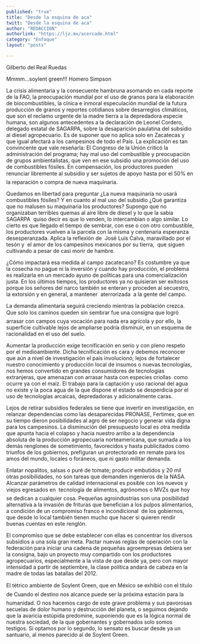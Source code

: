 ```yaml
---
published: "true"
title: "Desde la esquina de aca"
twitt: "Desde la esquina de aca"
author: "REDACCION"
authorlink: "https://ljz.mx/acercade.html"
category: "Enfoque"
layout: "posts"

---
```



  Gilberto del Real Ruedas



  Mmmm...soylent green!!! Homero Simpson



  La crisis alimentaria y la consecuente hambruna asomando en cada reporte de la FAO, la preocupación mundial por el uso de granos para la elaboración de biocombustibles, la cínica e inmoral especulación mundial de la futura producción de granos y reportes cotidianos sobre desarreglos climáticos, que son el reclamo urgente de la madre tierra a la depredadora especie humana, son algunos antecedentes a la declaración de Leonel Cordero, delegado estatal de SAGARPA, sobre la desaparición paulatina del subsidio al diesel agropecuario. Es de suponer que no aplica solo en Zacatecas y que igual afectará a los campesinos de todo el País. La explicación es tan convincente que vale reseñarla: El Congreso de la Unión criticó la administración del programa; hay mal uso del combustible y preocupación de grupos ambientalistas, que ven en ese subsidio una promoción del uso de combustibles fósiles. En compensación, los productores pueden renunciar libremente al subsidio y ser sujetos de apoyo hasta por el 50% en la reparación o compra de nueva maquinaria.



  Quedamos en libertad para preguntar ¿La nueva maquinaria no usará combustibles fósiles? Y en cuanto al mal uso del subsidio ¿Qué garantiza que no malusen su maquinaria los productores? Supongo que no organizaban terribles quemas al aire libre de diesel y lo que la sabia SAGARPA  quiso decir es que lo venden, lo intercambian o algo similar. Lo cierto es que llegado el tiempo de sembrar, con ese o con otro combustible, los productores vuelven a la parcela con la misma y centenaria esperanza desesperanzada. Aplica la reflexión de  José Luis Calva, maravillado por el tesón y  el amor de los campesinos mexicanos por su tierra,  que siguen cultivando a pesar de casi morir de hambre.



  ¿Cómo impactará esa medida al campo zacatecano? Es costumbre ya que la cosecha no pague ni la inversión y cuando hay producción, el problema es realizarla en un mercado ayuno de políticas para una comercialización justa. En los últimos tiempos, los productores ya no quisieran ser exitosos porque los señores del narco también se enteran y proceden al secuestro, la extorsión y en general, a mantener  aterrorizada  a la gente del campo.



  La demanda alimentaria seguirá creciendo mientras la población crezca. Que solo los caminos queden sin sembrar fue una consigna que logró arrasar con campos cuya vocación para nada era agrícola y por ello, la superficie cultivable lejos de ampliarse podría disminuir, en un esquema de racionalidad en el uso del suelo.



  Aumentar la producción exige tecnificación en serio y con pleno respeto por el medioambiente. Dicha tecnificación es cara y debemos reconocer que aún a nivel de investigación el país involucionó; lejos de fortalecer nuestro conocimiento y producción local de insumos o nuevas tecnologías, nos hemos convertido en grandes consumidores de tecnologías extranjeras, que amenazan con arrasar hasta con especies criollas  como ocurre ya con el maíz. El trabajo para la captación y uso racional del agua no existe y la poca agua de la que dispone el estado se desperdicia por el uso de tecnologías arcaicas, depredadoras y adicionalmente caras.



  Lejos de retirar subsidios federales se tiene que invertir en investigación, en relanzar dependencias como las desaparecidas PRONASE, Fertimex, que en su tiempo dieron posibilidades al agro de ser negocio y generar vida digna para los campesinos. La disminución del presupuesto local es otra medida que apunta hacia el colapso y hacia nuestro arribo a la dependencia absoluta de la producción agropecuaria norteamericana, que sumada a los demás renglones de sometimiento, favorecidos y hasta publicitados como triunfos de los gobiernos, prefiguran un protectorado en remate para los amos del mundo, locales o foráneos, que ni gasto militar demanda.



  Enlatar nopalitos, salsas o puré de tomate; producir embutidos y 20 mil otras posibilidades, no son tareas que demanden ingenieros de la NASA. Alcanzar parámetros de calidad internacional es posible con los nuevos y viejos egresados en  tecnología de alimentos, agrónomos o MVZs que hoy se dedican a cualquier cosa. Pequeñas agroindustrias son una posibilidad alternativa a la invasión de frituras que benefician a los pulpos alimentarios, a condición de un compromiso franco e incondicional  de los gobiernos, que desde lo local también tienen mucho que hacer si quieren rendir buenas cuentas en este renglón.



  El compromiso que se debe establecer con ellas es concentrar los diversos subsidios a una sola gran meta. Pactar nuevas reglas de operación con la federación para iniciar una cadena de pequeñas agroempresas debiera ser la consigna, bajo un proyecto muy compartido con los productores agropecuarios, especialmente a la vista de que desde ya, pero con mayor intensidad a partir de septiembre, la clase política andará de cabeza en la madre de todas las batallas del 2012.



  El tétrico ambiente de Soylent Green, que en México se exhibió con el título de Cuando el destino nos alcance puede ser la próxima estación para la humanidad. O nos hacemos cargo de este grave problema y sus pavorosas secuelas de dolor humano y destrucción del planeta, o seguimos dejando que la avaricia estúpida predomine, suponiendo que es la lógica normal de nuestra sociedad, de la que gobernantes y gobernados solo somos testigos. Si optamos por lo segundo, lo sensato es buscar desde ya un santuario, al menos parecido al de Soylent Green.

